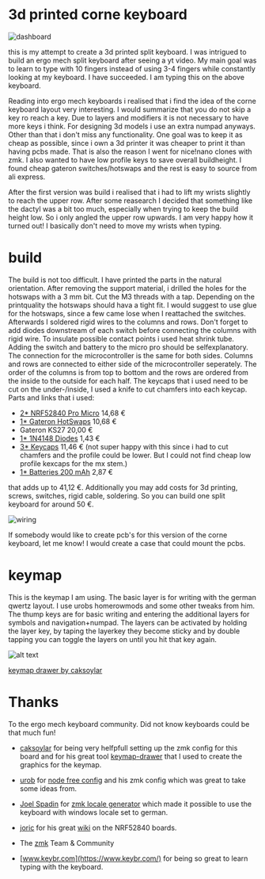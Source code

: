 # 3d printed corne keyboard

![dashboard](ldt21.jpg)

this is my attempt to create a 3d printed split keyboard. I was intrigued to build an ergo mech split keyboard after seeing a yt video. My main goal was to learn to type with 10 fingers instead of using 3-4 fingers while constantly looking at my keyboard. I have succeeded. I am typing this on the above keyboard.

Reading into ergo mech keyboards i realised that i find the idea of the corne keyboard layout very interesting. I would summarize that you do not skip a key ro reach a key. Due to layers and modifiers it is not necessary to have more keys i think. For designing 3d models i use an extra numpad anyways. Other than that i don't miss any functionality. One goal was to keep it as cheap as possible, since i own a 3d printer it was cheaper to print it than having pcbs made. That is also the reason I went for nice!nano clones with zmk. I also wanted to have low profile keys to save overall buildheight. I found cheap gateron switches/hotswaps and the rest is easy to source from ali express.

After the first version was build i realised that i had to lift my wrists slightly to reach the upper row. After some reasearch I decided that something like the dactyl was a bit too much, especially when trying to keep the build height low. So i only angled the upper row upwards. I am very happy how it turned out! I basically don't need to move my wrists when typing.

# build

The build is not too difficult. I have printed the parts in the natural orientation. After removing the support material, i drilled the holes for the hotswaps with a 3 mm bit. Cut the M3 threads with a tap. Depending on the printquality the hotswaps should hava a tight fit. I would suggest to use glue for the hotswaps, since a few came lose when I reattached the switches. Afterwards I soldered rigid wires to the columns and rows. Don't forget to add diodes downstream of each switch before connecting the columns with rigid wire. To insulate possible contact points i used heat shrink tube. Adding the switch and battery to the micro pro should be selfexplanatory. The connection for the microcontroller is the same for both sides. Columns and rows are connected to either side of the microcontroller seperately. The order of the columns is from top to bottom and the rows are ordered from the inside to the outside for each half. The keycaps that i used need to be cut on the under-/inside, I used a knife to cut chamfers into each keycap. Parts and links that i used:

- [2\* NRF52840 Pro Micro](https://www.aliexpress.com/item/1005006035267231.html?spm=a2g0o.order_list.order_list_main.90.39655c5fdYkAzp) 14,68 €
- [1\* Gateron HotSwaps](https://www.aliexpress.com/item/1005006364529726.html?spm=a2g0o.order_list.order_list_main.95.39655c5fdYkAzp) 10,68 €
- Gateron KS27 20,00 €
- [1\* 1N4148 Diodes](https://www.aliexpress.com/item/1005006127068810.html?spm=a2g0o.order_list.order_list_main.135.39655c5fdYkAzp) 1,43 €
- [3\* Keycaps](https://www.aliexpress.com/item/1005005305167568.html?spm=a2g0o.order_list.order_list_main.35.39655c5fdYkAzp) 11,46 € (not super happy with this since i had to cut chamfers and the profile could be lower. But I could not find cheap low profile kexcaps for the mx stem.)
- [1\* Batteries 200 mAh](https://www.aliexpress.com/item/1005006284939857.html?spm=a2g0o.order_list.order_list_main.84.39655c5fdYkAzp) 2,87 €

that adds up to 41,12 €. Additionally you may add costs for 3d printing, screws, switches, rigid cable, soldering. So you can build one split keyboard for around 50 €.

![wiring](internals.jpg)

If somebody would like to create pcb's for this version of the corne keyboard, let me know! I would create a case that could mount the pcbs.

# keymap

This is the keymap I am using. The basic layer is for writing with the german qwertz layout. I use urobs homerowmods and some other tweaks from him. The thump keys are for basic writing and entering the additional layers for symbols and navigation+numpad. The layers can be activated by holding the layer key, by taping the layerkey they become sticky and by double tapping you can toggle the layers on until you hit that key again.

![alt text](https://github.com/Finnitio/ldt21-shield-nodefree/blob/main/my_keymap.png?raw=true)

[keymap drawer by caksoylar](https://caksoylar.github.io/keymap-drawer?keymap_yaml=H4sIAAAAAAAC_71Wy3LiVhDd-ys6chJNEmEZ8JM8ZSwZxjw0SB7HmXiIANlQSIiRxBCKkEUqlfUkUzWrVOUHssgiXxD-ZL4kV-qWkIwcM5sszGmf29231fe0rrZBqdZqUG1Ax7ScKdwMTKsH04HfBwNeGtbEBGswNGH-wh62h-as4xhurwQ3pusOPNGbmuZ4sbUNjgtzx_X7TtsyZs7EL8HcG1sDhr47MQVwnalXgqIAXcea2CNm7wvg9yd2h5mFRZDCM03o-_7YK4niLdt_0tnpOrbYNYaeM7MMV2S728Y413ONqemKHcvpiLYxGInn8lVdUtuaKpd37N42FrBFdWwBpCvvOu7IbLuOb_hmj1ajmmvSVfNCb4eVt4vfH7SLQRrT9YI0PfPGmFhhxhzIWjlEeIJwiSAjtBB0hCuEC4QqQhNBRVj-HqIunYQ4Z7VIAvRLcFltLCDmtJAr663aIuZOQ06rVBV9RSohKdWIgjOESuzwOO0QUOdZiWoZOy7fxKWlqg-rVlVMc1nVyxVa_wbhawRq3FMEfGBoINTjRLzAC8C0wX_Kr3bmd4gsJckviXwvSeaIbBN5KtdWbQyeMSyT941xCTx_0B3OyLEl67FjQ3rauKjf56mpUlmOfU80tRxuyXYK1ru2493RymOE85QeSAjLn1OCoLbUkm2B5R_JRibFcpkhlkrG0VWzzli-IxYJ4TR20NfF0shK1MrYUUtr5cn9JzS7_5gTAlvTxfJNCKhwbDRKC1Wn3K-T_10S3sxGRQD3BUfGczLo37c__RmtfBgZ__xF1rdEfBStLCLjmgye44n5Llr6LDK-4tIqep_4jyOHD8gQER4RPY_Wn0UGH1f2d6r69V_uh8h1OzJ-XA_5L2Jl0t_IeDma2OnJ4vGp3_7yK6hnkRmiesbM16tM5AmHCEcIxwifpDsSDVilWZcp6SvC14S_YRkNnBWm2_js99ZnZj9rZg4yZobLcempEZO1E9z5iRYFesA8QgGhGAL3OZf0jfR_R-OzsVmCPvsKYBd0IF28S3zn9tYyF6uAXfZ7w65Vr0NXYqh4mqHdxKs44vIZXCGDK2Zwe8RR5Uoen0vBY1TwGJXjjDZtDkoee6bsIewjHGS4nuhQrrUezCir0FQUSr5LiED1Fx_MsbrnMw4i4Mv1prZ-QuzLqRPcPzlgr6hnBSa9wsE1WxqygIvgpC1G0xeNELyYBBosIby4rqPAw2RgU73aPPKIRR5SpCppurx56DELPaJQNgPvGM4mr5gIxiHdLJR9nxZSoa82DmWNSpRcfqdY1qrjdOzmJed3BcjnKVo5Z_PI1Plw9L8B3wUV9wsAAA%3D%3D)

# Thanks

To the ergo mech keyboard community. Did not know keyboards could be that much fun!

- [caksoylar](https://github.com/caksoylar) for being very helfpfull setting up the zmk config for this board and for his great tool [keymap-drawer](https://github.com/caksoylar/keymap-drawer) that I used to create the graphics for the keymap.

- [urob](https://github.com/urob) for [node free config](https://github.com/urob/zmk-helpers) and his zmk config which was great to take some ideas from.

- [Joel Spadin](https://github.com/joelspadin) for [zmk locale generator](https://github.com/joelspadin/zmk-locale-generator) which made it possible to use the keyboard with windows locale set to german.

- [joric](https://github.com/joric) for his great [wiki](https://github.com/joric/nrfmicro/wiki/Alternatives) on the NRF52840 boards.

- The [zmk](https://zmk.dev/) Team & Community

- [www.keybr.com](https://www.keybr.com/) for being so great to learn typing with the keyboard.
